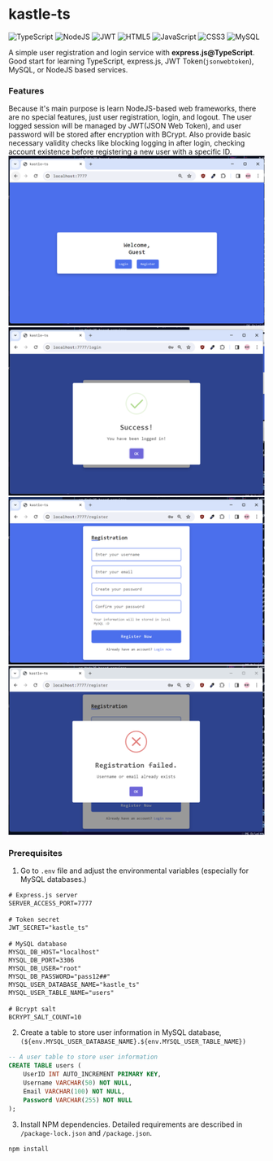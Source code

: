 # kastle-ts
![TypeScript](https://img.shields.io/badge/typescript-%23007ACC.svg?style=for-the-badge&logo=typescript&logoColor=white)
![NodeJS](https://img.shields.io/badge/node.js-6DA55F?style=for-the-badge&logo=node.js&logoColor=white)
![JWT](https://img.shields.io/badge/JWT-black?style=for-the-badge&logo=JSON%20web%20tokens)
![HTML5](https://img.shields.io/badge/html5-%23E34F26.svg?style=for-the-badge&logo=html5&logoColor=white)
![JavaScript](https://img.shields.io/badge/javascript-%23323330.svg?style=for-the-badge&logo=javascript&logoColor=%23F7DF1E)
![CSS3](https://img.shields.io/badge/css3-%231572B6.svg?style=for-the-badge&logo=css3&logoColor=white)
![MySQL](https://img.shields.io/badge/mysql-%2300f.svg?style=for-the-badge&logo=mysql&logoColor=white)

A simple user registration and login service with **express.js@TypeScript**. Good start for learning TypeScript, express.js, JWT Token(`jsonwebtoken`), MySQL, or NodeJS based services.

### Features
Because it's main purpose is learn NodeJS-based web frameworks, there are no special features, just user registration, login, and logout. The user logged session will be managed by JWT(JSON Web Token), and user password will be stored after encryption with BCrypt. Also provide basic necessary validity checks like blocking logging in after login, checking account existence before registering a new user with a specific ID.
![1](./readme_pictures/kastle_ts_1.png)
![2](./readme_pictures/kastle_ts_2.png)
![3](./readme_pictures/kastle_ts_3.png)
![4](./readme_pictures/kastle_ts_4.png)

### Prerequisites
1. Go to `.env` file and adjust the environmental variables (especially for MySQL databases.)
```env
# Express.js server
SERVER_ACCESS_PORT=7777

# Token secret
JWT_SECRET="kastle_ts"

# MySQL database
MYSQL_DB_HOST="localhost"
MYSQL_DB_PORT=3306
MYSQL_DB_USER="root"
MYSQL_DB_PASSWORD="pass12##"
MYSQL_USER_DATABASE_NAME="kastle_ts"
MYSQL_USER_TABLE_NAME="users"

# Bcrypt salt
BCRYPT_SALT_COUNT=10
```

2. Create a table to store user information in MySQL database, `(${env.MYSQL_USER_DATABASE_NAME}.${env.MYSQL_USER_TABLE_NAME})`
```sql
-- A user table to store user information
CREATE TABLE users (
    UserID INT AUTO_INCREMENT PRIMARY KEY,
    Username VARCHAR(50) NOT NULL,
    Email VARCHAR(100) NOT NULL,
    Password VARCHAR(255) NOT NULL
);
```

3. Install NPM dependencies. Detailed requirements are described in `/package-lock.json` and `/package.json`.
```powershell
npm install
```